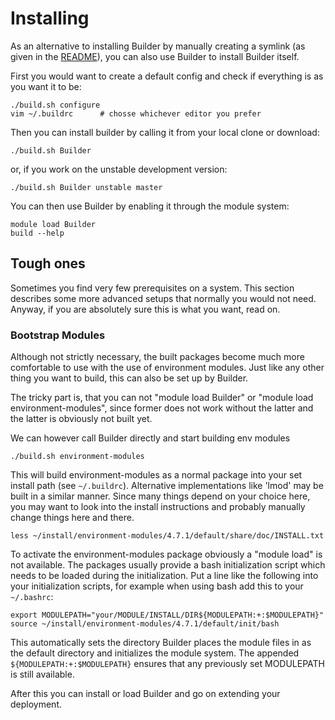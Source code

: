 

# Installing

As an alternative to installing Builder by manually creating a symlink (as
given in the [README](../README.md)), you can also use Builder to install
Builder itself.

First you would want to create a default config and check if everything is as
you want it to be:

    ./build.sh configure
    vim ~/.buildrc      # chosse whichever editor you prefer

Then you can install builder by calling it from your local clone or download:

    ./build.sh Builder

or, if you work on the unstable development version:

    ./build.sh Builder unstable master

You can then use Builder by enabling it through the module system:

    module load Builder
    build --help


## Tough ones

Sometimes you find very few prerequisites on a system. This section describes
some more advanced setups that normally you would not need. Anyway, if you are
absolutely sure this is what you want, read on.


### Bootstrap Modules

Although not strictly necessary, the built packages become much more
comfortable to use with the use of environment modules. Just like any other
thing you want to build, this can also be set up by Builder.

The tricky part is, that you can not "module load Builder" or "module load
environment-modules", since former does not work without the latter and the
latter is obviously not built yet.

We can however call Builder directly and start building env modules

    ./build.sh environment-modules

This will build environment-modules as a normal package into your set install
path (see `~/.buildrc`). Alternative implementations like 'lmod' may be built
in a similar manner. Since many things depend on your choice here, you may want
to look into the install instructions and probably manually change things here
and there.

    less ~/install/environment-modules/4.7.1/default/share/doc/INSTALL.txt

To activate the environment-modules package obviously a "module load" is not
available. The packages usually provide a bash initialization script which
needs to be loaded during the initialization.  Put a line like the following
into your initialization scripts, for example when using bash add this to your
`~/.bashrc`:

    export MODULEPATH="your/MODULE/INSTALL/DIR${MODULEPATH:+:$MODULEPATH}"
    source ~/install/environment-modules/4.7.1/default/init/bash

This automatically sets the directory Builder places the module files in as the
default directory and initializes the module system. The appended
`${MODULEPATH:+:$MODULEPATH}` ensures that any previously set MODULEPATH is
still available.

After this you can install or load Builder and go on extending your deployment.

